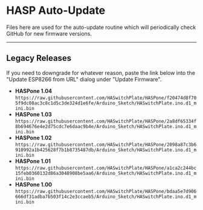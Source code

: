 # HASP Auto-Update

Files here are used for the auto-update routine which will periodically check GitHub for new firmware versions.  

---

## Legacy Releases

If you need to downgrade for whatever reason, paste the link below into the "Update ESP8266 from URL" dialog under "Update Firmware".

* **HASPone 1.04** `https://raw.githubusercontent.com/HASwitchPlate/HASPone/f20474d8f705f9dc08ac3c8c1d5c3de324d1e6fe/Arduino_Sketch/HASwitchPlate.ino.d1_mini.bin`
* **HASPone 1.03** `https://raw.githubusercontent.com/HASwitchPlate/HASPone/2a8df65334f8b694676e4e2d75cdc7e6daac9b4e/Arduino_Sketch/HASwitchPlate.ino.d1_mini.bin`
* **HASPone 1.02** `https://raw.githubusercontent.com/HASwitchPlate/HASPone/2098a87c3b6910992a1b425628f7b1b8735487db/Arduino_Sketch/HASwitchPlate.ino.d1_mini.bin`
* **HASPone 1.01** `https://raw.githubusercontent.com/HASwitchPlate/HASPone/a1ca2c244bc15feb0360132d86a3048908be5aa6/Arduino_Sketch/HASwitchPlate.ino.d1_mini.bin`
* **HASPone 1.00** `https://raw.githubusercontent.com/HASwitchPlate/HASPone/bdaa5e7d906666df31adba7b503f14c2e3ccaeb5/Arduino_Sketch/HASwitchPlate.ino.d1_mini.bin`
